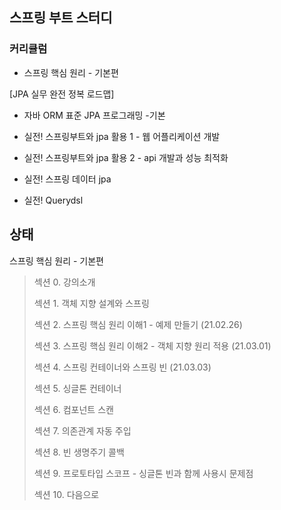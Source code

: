 ## 스프링 부트 스터디



### 커리큘럼



* 스프링 핵심 원리 - 기본편

 

 [JPA 실무 완전 정복 로드맵]

  * 자바 ORM 표준 JPA 프로그래밍 -기본

  * 실전! 스프링부트와 jpa 활용 1 - 웹 어플리케이션 개발
  * 실전! 스프링부트와 jpa 활용 2 - api 개발과 성능 최적화
  * 실전! 스프링 데이터 jpa
  * 실전! Querydsl



## 상태

스프링 핵심 원리 - 기본편

> 섹션 0. 강의소개
>
> 섹션 1. 객체 지향 설계와 스프링
>
> 섹션 2. 스프링 핵심 원리 이해1 - 예제 만들기 (21.02.26)
>
> 섹션 3. 스프링 핵심 원리 이해2 - 객체 지향 원리 적용 (21.03.01)
>
> 섹션 4. 스프링 컨테이너와 스프링 빈 (21.03.03)
>
> 섹션 5. 싱글톤 컨테이너
>
> 섹션 6. 컴포넌트 스캔
>
> 섹션 7. 의존관계 자동 주입
>
> 섹션 8. 빈 생명주기 콜백
>
> 섹션 9. 프로토타입 스코프 - 싱글톤 빈과 함께 사용시 문제점
>
> 섹션 10. 다음으로
